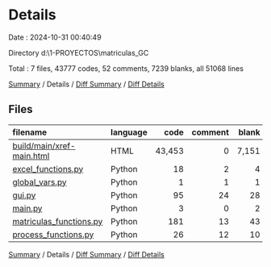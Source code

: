 # Details

Date : 2024-10-31 00:40:49

Directory d:\\1-PROYECTOS\\matriculas_GC

Total : 7 files,  43777 codes, 52 comments, 7239 blanks, all 51068 lines

[Summary](results.md) / Details / [Diff Summary](diff.md) / [Diff Details](diff-details.md)

## Files
| filename | language | code | comment | blank | total |
| :--- | :--- | ---: | ---: | ---: | ---: |
| [build/main/xref-main.html](/build/main/xref-main.html) | HTML | 43,453 | 0 | 7,151 | 50,604 |
| [excel_functions.py](/excel_functions.py) | Python | 18 | 2 | 4 | 24 |
| [global_vars.py](/global_vars.py) | Python | 1 | 1 | 1 | 3 |
| [gui.py](/gui.py) | Python | 95 | 24 | 28 | 147 |
| [main.py](/main.py) | Python | 3 | 0 | 2 | 5 |
| [matriculas_functions.py](/matriculas_functions.py) | Python | 181 | 13 | 43 | 237 |
| [process_functions.py](/process_functions.py) | Python | 26 | 12 | 10 | 48 |

[Summary](results.md) / Details / [Diff Summary](diff.md) / [Diff Details](diff-details.md)